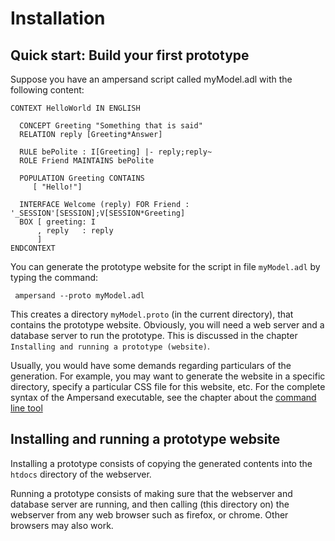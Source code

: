 # Installation




## Quick start: Build your first prototype

Suppose you have an ampersand script called myModel.adl with the following content:

```
CONTEXT HelloWorld IN ENGLISH

  CONCEPT Greeting "Something that is said"
  RELATION reply [Greeting*Answer] 
  
  RULE bePolite : I[Greeting] |- reply;reply~
  ROLE Friend MAINTAINS bePolite

  POPULATION Greeting CONTAINS
     [ "Hello!"]

  INTERFACE Welcome (reply) FOR Friend : '_SESSION'[SESSION];V[SESSION*Greeting]
  BOX [ greeting: I
      , reply   : reply
      ]
ENDCONTEXT
```

You can generate the prototype website for the script in file `myModel.adl` by typing the command:

     ampersand --proto myModel.adl

This creates a directory `myModel.proto` (in the current directory), that contains the prototype website. Obviously, you will need a web server and a database server to run the prototype. This is discussed in the chapter `Installing and running a prototype (website)`.

Usually, you would have some demands regarding particulars of the generation. For example, you may want to generate the website in a specific directory, specify a particular CSS file for this website, etc. For the complete syntax of the Ampersand executable, see the chapter about the [command line tool](commandLineTool/commandlinetool.md)


## Installing and running a prototype website
Installing a prototype consists of copying the generated contents into the `htdocs` directory of the webserver. 

Running a prototype consists of making sure that the webserver and database server are running, and then calling (this directory on) the webserver from any web browser such as firefox, or chrome. Other browsers may also work.
